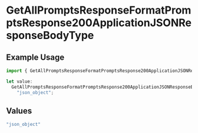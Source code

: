 # GetAllPromptsResponseFormatPromptsResponse200ApplicationJSONResponseBodyType

## Example Usage

```typescript
import { GetAllPromptsResponseFormatPromptsResponse200ApplicationJSONResponseBodyType } from "@orq-ai/node/models/operations";

let value:
  GetAllPromptsResponseFormatPromptsResponse200ApplicationJSONResponseBodyType =
    "json_object";
```

## Values

```typescript
"json_object"
```